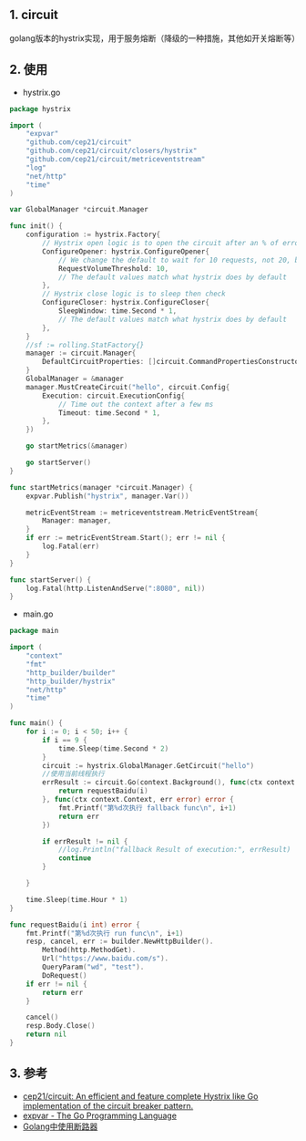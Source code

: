 ## 1. circuit
golang版本的hystrix实现，用于服务熔断（降级的一种措施，其他如开关熔断等）

## 2. 使用

- hystrix.go

```go
package hystrix

import (
	"expvar"
	"github.com/cep21/circuit"
	"github.com/cep21/circuit/closers/hystrix"
	"github.com/cep21/circuit/metriceventstream"
	"log"
	"net/http"
	"time"
)

var GlobalManager *circuit.Manager

func init() {
	configuration := hystrix.Factory{
		// Hystrix open logic is to open the circuit after an % of errors
		ConfigureOpener: hystrix.ConfigureOpener{
			// We change the default to wait for 10 requests, not 20, before checking to close
			RequestVolumeThreshold: 10,
			// The default values match what hystrix does by default
		},
		// Hystrix close logic is to sleep then check
		ConfigureCloser: hystrix.ConfigureCloser{
			SleepWindow: time.Second * 1,
			// The default values match what hystrix does by default
		},
	}
	//sf := rolling.StatFactory{}
	manager := circuit.Manager{
		DefaultCircuitProperties: []circuit.CommandPropertiesConstructor{configuration.Configure},
	}
	GlobalManager = &manager
	manager.MustCreateCircuit("hello", circuit.Config{
		Execution: circuit.ExecutionConfig{
			// Time out the context after a few ms
			Timeout: time.Second * 1,
		},
	})

	go startMetrics(&manager)

	go startServer()
}

func startMetrics(manager *circuit.Manager) {
	expvar.Publish("hystrix", manager.Var())

	metricEventStream := metriceventstream.MetricEventStream{
		Manager: manager,
	}
	if err := metricEventStream.Start(); err != nil {
		log.Fatal(err)
	}
}

func startServer() {
	log.Fatal(http.ListenAndServe(":8080", nil))
}

```


- main.go

```go
package main

import (
	"context"
	"fmt"
	"http_builder/builder"
	"http_builder/hystrix"
	"net/http"
	"time"
)

func main() {
	for i := 0; i < 50; i++ {
		if i == 9 {
			time.Sleep(time.Second * 2)
		}
		circuit := hystrix.GlobalManager.GetCircuit("hello")
		//使用当前线程执行
		errResult := circuit.Go(context.Background(), func(ctx context.Context) error {
			return requestBaidu(i)
		}, func(ctx context.Context, err error) error {
			fmt.Printf("第%d次执行 fallback func\n", i+1)
			return err
		})

		if errResult != nil {
			//log.Println("fallback Result of execution:", errResult)
			continue
		}

	}

	time.Sleep(time.Hour * 1)
}

func requestBaidu(i int) error {
	fmt.Printf("第%d次执行 run func\n", i+1)
	resp, cancel, err := builder.NewHttpBuilder().
		Method(http.MethodGet).
		Url("https://www.baidu.com/s").
		QueryParam("wd", "test").
		DoRequest()
	if err != nil {
		return err
	}

	cancel()
	resp.Body.Close()
	return nil
}

```

## 3. 参考
- [cep21/circuit: An efficient and feature complete Hystrix like Go implementation of the circuit breaker pattern\.](https://github.com/cep21/circuit)
- [expvar \- The Go Programming Language](https://golang.org/pkg/expvar/)
- [Golang中使用断路器](http://yangxikun.com/golang/2019/08/10/golang-circuit.html)